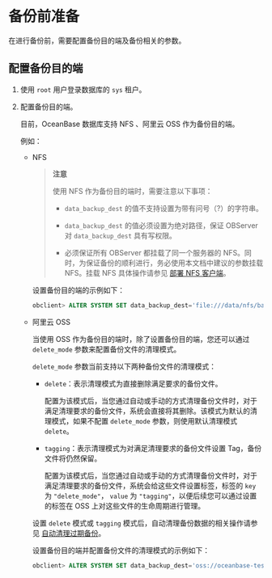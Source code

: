 # 备份前准备

在进行备份前，需要配置备份目的端及备份相关的参数。

## 配置备份目的端

1. 使用 `root` 用户登录数据库的 `sys` 租户。

2. 配置备份目的端。

   目前，OceanBase 数据库支持 NFS 、阿里云 OSS 作为备份目的端。

   例如：
  
   * NFS

      >**注意**
      >
      >使用 NFS 作为备份目的端时，需要注意以下事项：
      >
      >* `data_backup_dest` 的值不支持设置为带有问号（?）的字符串。
      >
      >* `data_backup_dest` 的值必须设置为绝对路径，保证 OBServer 对 `data_backup_dest` 具有写权限。
      >
      >* 必须保证所有 OBServer 都挂载了同一个服务器的 NFS。同时，为保证备份的顺利进行，务必使用本文档中建议的参数挂载 NFS。挂载 NFS 具体操作请参见 [部署 NFS 客户端](../2.deploy-nfs.md)。

      设置备份目的端的示例如下：

      ```sql
      obclient> ALTER SYSTEM SET data_backup_dest='file:///data/nfs/backup/data';
      ```

   * 阿里云 OSS

      当使用 OSS 作为备份目的端时，除了设置备份目的端，您还可以通过 `delete_mode` 参数来配置备份文件的清理模式。

      `delete_mode` 参数当前支持以下两种备份文件的清理模式：

      * `delete`：表示清理模式为直接删除满足要求的备份文件。

          配置为该模式后，当您通过自动或手动的方式清理备份文件时，对于满足清理要求的备份文件，系统会直接将其删除。该模式为默认的清理模式，如果不配置 `delete_mode` 参数，则使用默认清理模式 `delete`。

      * `tagging`：表示清理模式为对满足清理要求的备份文件设置 Tag，备份文件将仍然保留。

          配置为该模式后，当您通过自动或手动的方式清理备份文件时，对于满足清理要求的备份文件，系统会给这些文件设置标签，标签的 `key` 为 `"delete_mode"`， `value` 为 `"tagging"`，以便后续您可以通过设置的标签在 OSS 上对这些文件的生命周期进行管理。

      设置 `delete` 模式或 `tagging` 模式后，自动清理备份数据的相关操作请参见 [自动清理过期备份](../5.cleaning-up-backed-up-data/1.cleaning-up-backed-up-data-automatically.md)。

      设置备份目的端并配置备份文件的清理模式的示例如下：

      ```sql
      obclient> ALTER SYSTEM SET data_backup_dest='oss://oceanbase-test-bucket/backup/?host=xxx.aliyun-inc.com&access_id=xxx&access_key=xxx&delete_mode=delete';
      ```
